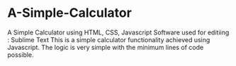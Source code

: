 # A-Simple-Calculator
A Simple Calculator using HTML, CSS, Javascript
Software used for editiing : Sublime Text
This is a simple calculator functionality achieved using Javascript. The logic is very simple with the minimum lines of code possible.
